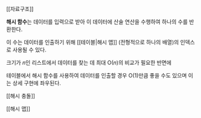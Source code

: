 [[자료구조]]

**해시 함수**는 데이터를 입력으로 받아 이 데이터에 산술 연산을 수행하여 하나의 수를 반환한다.

이 수는 데이터를 인출하기 위해 [[테이블|해시 맵]] (전형적으로 하나의 배열)의 인덱스로 사용될 수 있다.

크기가 *n*인 리스트에서 데이터를 찾는 데 최대 O(*n*)의 비교가 필요한 반면에

테이블에서 해시 함수를 사용하여 데이터를 인출할 경우 O(1)만큼 좋을 수도 있으며 이는 상세 구현에 좌우된다.

[[해시 충돌]]

[[해시 맵]]